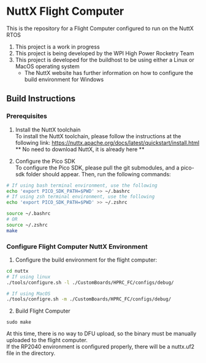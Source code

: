# NuttX Flight Computer
This is the repository for a Flight Computer configured to run on the NuttX RTOS
1. This project is a work in progress
2. This project is being developed by the WPI High Power Rocketry Team
3. This project is developed for the buildhost to be using either a Linux or MacOS operating system
    * The NuttX website has further information on how to configure the build environment for Windows

## Build Instructions
### Prerequisites
1. Install the NuttX toolchain\
To install the NuttX toolchain, please follow the instructions at the following link: https://nuttx.apache.org/docs/latest/quickstart/install.html
** No need to download NuttX, it is already here **

2. Configure the Pico SDK\
To configure the Pico SDK, please pull the git submodules, and a pico-sdk folder should appear. Then, run the following commands:
```bash
# If using bash terminal environment, use the following
echo 'export PICO_SDK_PATH=$PWD' >> ~/.bashrc
# If using zsh terminal environment, use the following
echo 'export PICO_SDK_PATH=$PWD' >> ~/.zshrc

source ~/.bashrc 
# OR
source ~/.zshrc
make
```

### Configure Flight Computer NuttX Environment
1. Configure the build environment for the flight computer:
```bash
cd nuttx
# If using linux
./tools/configure.sh -l ./CustomBoards/HPRC_FC/configs/debug/

# If using MacOS
./tools/configre.sh -m ./CustomBoards/HPRC_FC/configs/debug/
```
2. Build Flight Computer
```
sudo make
```
At this time, there is no way to DFU upload, so the binary must be manually uploaded to the flight computer. \
If the RP2040 environment is configured properly, there will be a nuttx.uf2 file in the directory.